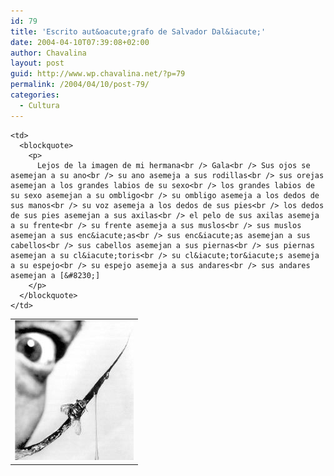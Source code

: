 ```yaml
---
id: 79
title: 'Escrito aut&oacute;grafo de Salvador Dal&iacute;'
date: 2004-04-10T07:39:08+02:00
author: Chavalina
layout: post
guid: http://www.wp.chavalina.net/?p=79
permalink: /2004/04/10/post-79/
categories:
  - Cultura
---
```

<table  border="0">
  <tr valign="middle">
    <td align="right">
      <img src="/imagenes/fotos/dali.jpg" width="190" height="224" />
    </td>
    
    <td>
      <blockquote>
        <p>
          Lejos de la imagen de mi hermana<br /> Gala<br /> Sus ojos se asemejan a su ano<br /> su ano asemeja a sus rodillas<br /> sus orejas asemejan a los grandes labios de su sexo<br /> los grandes labios de su sexo asemejan a su ombligo<br /> su ombligo asemeja a los dedos de sus manos<br /> su voz asemeja a los dedos de sus pies<br /> los dedos de sus pies asemejan a sus axilas<br /> el pelo de sus axilas asemeja a su frente<br /> su frente asemeja a sus muslos<br /> sus muslos asemejan a sus enc&iacute;as<br /> sus enc&iacute;as asemejan a sus cabellos<br /> sus cabellos asemejan a sus piernas<br /> sus piernas asemejan a su cl&iacute;toris<br /> su cl&iacute;tor&iacute;s asemeja a su espejo<br /> su espejo asemeja a sus andares<br /> sus andares asemejan a [&#8230;]
        </p>
      </blockquote>
    </td>
  </tr>
</table>